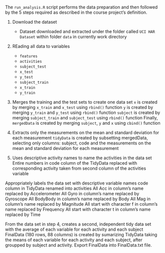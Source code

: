 The `run_analysis.R` script performs the data preparation and then followed
by the 5 steps required as described in the course project’s definition.

1. Download the dataset
    * Dataset downloaded and extracted under the folder called `UCI HAR Dataset`
within folder `data` in currently work directory

2. REading all data to variables
    * `features`
    * `activities`
    * `subject_test`
    * `x_test`
    * `y_test`
    * `subject_train`
    * `x_train`
    * `y_train`

3. Merges the training and the test sets to create one data set
    `x` is created by merging `x_train` and `x_test` using `rbind()` function
    `y` is created by merging `y_train` and `y_test` using `rbind()` function
    `subject` is created by merging `subject_train` and `subject_test` using 
    `rbind()` function
    Finally, `mergedData` is created by merging `subject`, `y` and `x` using 
    `cbind()` function

4. Extracts only the measurements on the mean and standard deviation for each
measurement
    `tidyData` is created by subsetting mergedData, selecting only columns: 
    subject, code and the measurements on the mean and standard deviation for 
    each measurement

5. Uses descriptive activity names to name the activities in the data set
Entire numbers in code column of the TidyData replaced with corresponding activity taken from second column of the activities variable

Appropriately labels the data set with descriptive variable names
code column in TidyData renamed into activities
All Acc in column’s name replaced by Accelerometer
All Gyro in column’s name replaced by Gyroscope
All BodyBody in column’s name replaced by Body
All Mag in column’s name replaced by Magnitude
All start with character f in column’s name replaced by Frequency
All start with character t in column’s name replaced by Time

From the data set in step 4, creates a second, independent tidy data set with the average of each variable for each activity and each subject
FinalData (180 rows, 88 columns) is created by sumarizing TidyData taking the means of each variable for each activity and each subject, after groupped by subject and activity.
Export FinalData into FinalData.txt file.